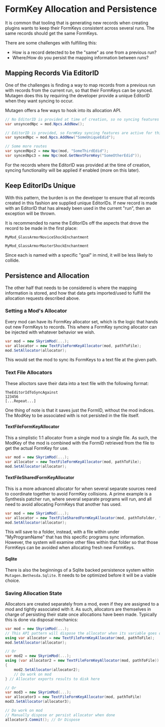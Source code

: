 # FormKey Allocation and Persistence
It is common that tooling that is generating new records when creating plugins wants to keep their FormKeys consistent across several runs.  The same records should get the same FormKeys.

There are some challenges with fulfilling this:

- How is a record detected to be the "same" as one from a previous run?
- Where/How do you persist the mapping information between runs?

## Mapping Records Via EditorID
One of the challenges is finding a way to map records from a previous run with records from the current run, so that their FormKeys can be synced.  Mutagen does this by requiring the developer provide a unique EditorID when they want syncing to occur.

Mutagen offers a few ways to hook into its allocation API.
```cs
// No EditorID is provided at time of creation, so no syncing features invoked
var unsyncedNpc = mod.Npcs.AddNew();

// EditorID is provided, so FormKey syncing features are active for this record
var syncedNpc = mod.Npcs.AddNew("SomeUniqueEdid");

// Some more routes
var syncedNpc2 = new Npc(mod, "SomeThirdEdid");
var syncedNpc3 = new Npc(mod.GetNextFormKey("SomeOtherEdid"));
```

For the records where the EditorID was provided at the time of creation, syncing functionality will be applied if enabled (more on this later).

## Keep EditorIDs Unique
With this pattern, the burden is on the developer to ensure that all records created in this fashion are supplied unique EditorIDs.  If new record is made with an EditorID that has already been used in the current "run", then an exception will be thrown.

It is recommended to name the EditorIDs off the aspects that drove the record to be made in the first place:

`MyMod_GlassArmorNoviceShockEnchantment`

`MyMod_GlassArmorMasterShockEnchantment`

Since each is named with a specific "goal" in mind, it will be less likely to collide.

## Persistence and Allocation
The other half that needs to be considered is where the mapping information is stored, and how that data gets imported/used to fulfill the allocation requests described above.

### Setting a Mod's Allocator
Every mod can have its FormKey allocator set, which is the logic that hands out new FormKeys to records.  This where a FormKey syncing allocator can be injected with whatever behavior we wish.

```cs
var mod = new SkyrimMod(...);
var allocator = new TextFileFormKeyAllocator(mod, pathToFile);
mod.SetAllocator(allocator);
```
This would set the mod to sync its FormKeys to a text file at the given path.

### Text File Allocators
These alloctors save their data into a text file with the following format:
```
TheEditorIdToSyncAgainst
123456
[...Repeat...]
```

One thing of note is that it saves just the FormID, without the mod indices.  The ModKey to be associated with is not persisted in the file itself.

#### TextFileFormKeyAllocator
This a simplistic 1:1 allocator from a single mod to a single file.  As such, the ModKey of the mod is combined with the FormID retrieved from the file to get the actual FormKey for use.

```cs
var mod = new SkyrimMod(...);
var allocator = new TextFileFormKeyAllocator(mod, pathToFile);
mod.SetAllocator(allocator);
```

#### TextFileSharedFormKeyAllocator
This is a more advanced allocator for when several separate sources need to coordinate together to avoid FormKey collisions.  A prime example is a Synthesis patcher run, where several separate programs will run, and all need to avoid allocating FormKeys that another has used.

```cs
var mod = new SkyrimMod(...);
var allocator = new TextFileSharedFormKeyAllocator(mod, pathToFolder, "MyProgramName");
mod.SetAllocator(allocator);
```

This will save to a folder, instead, with a file within under "MyProgramName" that has this specific programs sync information.  However, the system will examine other files within that folder so that those FormKeys can be avoided when allocating fresh new FormKeys.

#### Sqlite
There is also the beginnings of a Sqlite backed persistence system within `Mutagen.Bethesda.Sqlite`.  It needs to be optimized before it will be a viable choice.

### Saving Allocation State
Allocators are created separately from a mod, even if they are assigned to a mod and tightly associated with it.  As such, allocators are themselves in charge of persisting their state once allocations have been made.  Typically this is done via disposal mechanics:

```cs
var mod = new SkyrimMod(...);
// This API pattern will dispose the allocator when its variable goes out of scope
using var allocator = new TextFileFormKeyAllocator(mod, pathToFile);
mod.SetAllocator(allocator);

// Or
var mod2 = new SkyrimMod(...);
using (var allocator2 = new TextFileFormKeyAllocator(mod, pathToFile))
{
    mod2.SetAllocator(allocator2);
    // Do work on mod
} // Allocator exports results to disk here

// Or
var mod3 = new SkyrimMod(...);
var allocator3 = new TextFileFormKeyAllocator(mod, pathToFile)
mod3.SetAllocator(allocator3);

// Do work on mod
// Manually dispose or persist allocator when done
allocator3.Commit(); // Or Dispose
```
